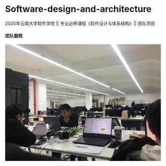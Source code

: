 # Software-design-and-architecture
2020年云南大学软件学院 || 专业必修课程《软件设计与体系结构》|| 团队项目

#### 团队靓照

<img src="./static/img/IMG_2806.JPG" alt="avatar" style="zoom:50%;" />